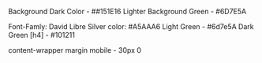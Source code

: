 Background Dark Color - ##151E16
Lighter Background Green - #6D7E5A

Font-Famly: David Libre
Silver color: #A5AAA6
Light Green - #6d7e5A
Dark Green [h4] - #101211

content-wrapper margin mobile - 30px 0
